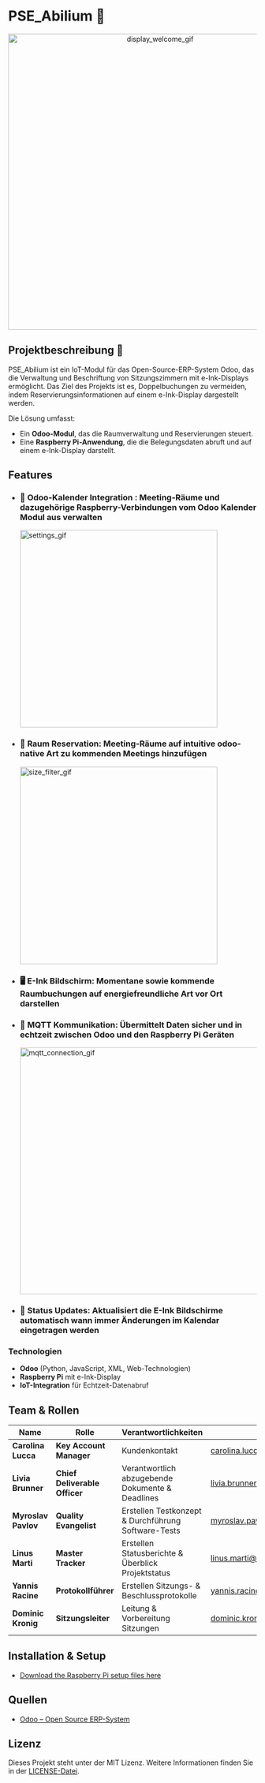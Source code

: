 # PSE_Abilium 🚀    

<p align="center">
<img src="https://github.com/user-attachments/assets/1c06c54e-1a5c-4198-8112-ee88094842c1" alt="display_welcome_gif" width="600"/>
</p>



## Projektbeschreibung 📌 

PSE_Abilium ist ein IoT-Modul für das Open-Source-ERP-System Odoo, das die Verwaltung und Beschriftung von Sitzungszimmern mit e-Ink-Displays ermöglicht. Das Ziel des Projekts ist es, Doppelbuchungen zu vermeiden, indem Reservierungsinformationen auf einem e-Ink-Display dargestellt werden.  


Die Lösung umfasst:  
- Ein **Odoo-Modul**, das die Raumverwaltung und Reservierungen steuert.  
- Eine **Raspberry Pi-Anwendung**, die die Belegungsdaten abruft und auf einem e-Ink-Display darstellt.

## Features

- ### 📅 **Odoo-Kalender Integration** : Meeting-Räume und dazugehörige Raspberry-Verbindungen vom Odoo Kalender Modul aus verwalten

  <img src="https://github.com/user-attachments/assets/62ad1ba0-e67c-4f6a-a06a-f17bbac030d5" alt="settings_gif" width="400"/>
- ### 🏢 **Raum Reservation**: Meeting-Räume auf intuitive odoo-native Art zu kommenden Meetings hinzufügen

  <img src="https://github.com/user-attachments/assets/ee419069-2993-48fd-b09c-ac4825420387" alt="size_filter_gif" width="400"/>
- ### 🖥️ **E-Ink Bildschirm**: Momentane sowie kommende Raumbuchungen auf energiefreundliche Art vor Ort darstellen 
- ### 📡 **MQTT Kommunikation**: Übermittelt Daten sicher und in echtzeit zwischen Odoo und den Raspberry Pi Geräten

  <img src="https://github.com/user-attachments/assets/5c7e17ae-d4c6-4200-98ea-c4be59f72a8a" alt="mqtt_connection_gif" width="500"/>
- ### 🔄 **Status Updates**: Aktualisiert die E-Ink Bildschirme automatisch wann immer Änderungen im Kalendar eingetragen werden

### Technologien  
- **Odoo** (Python, JavaScript, XML, Web-Technologien)  
- **Raspberry Pi** mit e-Ink-Display  
- **IoT-Integration** für Echtzeit-Datenabruf  

## Team & Rollen  

| Name          | Rolle                | Verantwortlichkeiten | E-Mails
|--------------|----------------------|----------------------|-----------------------|
| **Carolina Lucca** | **Key Account Manager**  | Kundenkontakt |carolina.lucca@students.unibe.ch
| **Livia Brunner** | **Chief Deliverable Officer**  | Verantwortlich abzugebende Dokumente & Deadlines | livia.brunner@students.unibe.ch
| **Myroslav Pavlov** | **Quality Evangelist**  | Erstellen Testkonzept & Durchführung Software-Tests | myroslav.pavlov@students.unibe.ch
| **Linus Marti** | **Master Tracker**  | Erstellen Statusberichte & Überblick Projektstatus | linus.marti@students.unibe.ch
| **Yannis Racine** | **Protokollführer**  | Erstellen Sitzungs- & Beschlussprotokolle | yannis.racine@students.unibe.ch
| **Dominic Kronig** | **Sitzungsleiter**  | Leitung & Vorbereitung Sitzungen | dominic.kronig@students.unibe.ch


## Installation & Setup  
- [Download the Raspberry Pi setup files here](https://github.com/domi-cmd/PSE_Abilium/releases/tag/v1.0.0)

## Quellen  
- [Odoo – Open Source ERP-System](https://www.odoo.com)  

## Lizenz
Dieses Projekt steht unter der MIT Lizenz. Weitere Informationen finden Sie in der [LICENSE-Datei](./LICENSE).
